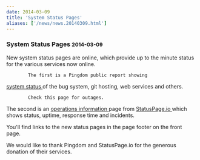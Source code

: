 ```yaml
---
date: 2014-03-09
title: 'System Status Pages'
aliases: ['/news/news.20140309.html']
---
```

<div class="col-md-8 main">
 <div class="row">
  <h3>
   System Status Pages
   <small>
    2014-03-09
   </small>
  </h3>
  <p>
   New system status pages are online, which provide up to the minute
            status for the various services now online.

            The first is a Pingdom public report showing
   <a href="http://status.tasktools.org/">
    system status
   </a>
   of the bug system, git hosting, web services and others.

            Check this page for outages.
  </p>
  <p>
   The second is an
   <a href="http://statuspage.tasktools.org/">
    operations information
   </a>
   page from
   <a href="http://statuspage.io/">
    StatusPage.io
   </a>
   which shows status, uptime, response time and incidents.
  </p>
  <p>
   You'll find links to the new status pages in the page footer on the
            front page.
  </p>
  <p>
   We would like to thank Pingdom and StatusPage.io for the generous
            donation of their services.
  </p>
 </div>
</div>

